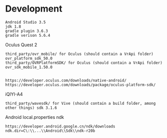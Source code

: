 # Development
```
Android Studio 3.5
jdk 1.8
gradle plugin 3.6.3
gradle verison 5.6.4
```

Oculus Quest 2
```
third_party/ovr_mobile/ for Oculus (should contain a VrApi folder) ovr_platform_sdk_50.0
third_party/OVRPlatformSDK/ for Oculus (should contain a VrApi folder) ovr_sdk_mobile_1.50.0


https://developer.oculus.com/downloads/native-android/
https://developer.oculus.com/downloads/package/oculus-platform-sdk/
```


iQIYI-A4
```
third_party/wavesdk/ for Vive (should contain a build folder, among other things) sdk 3.1.6
```

Android local.properties ndk
```
https://developer.android.google.cn/ndk/downloads
ndk.dir=C\:\\...\\Android\\Sdk\\ndk-r20b
```